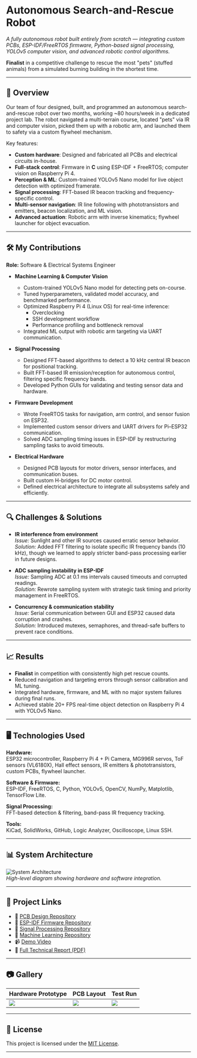 # Autonomous Search-and-Rescue Robot

_A fully autonomous robot built entirely from scratch — integrating custom PCBs, ESP-IDF/FreeRTOS firmware, Python-based signal processing, YOLOv5 computer vision, and advanced robotic control algorithms._

**Finalist** in a competitive challenge to rescue the most "pets" (stuffed animals) from a simulated burning building in the shortest time.

---

## 📌 Overview
Our team of four designed, built, and programmed an autonomous search-and-rescue robot over two months, working ~80 hours/week in a dedicated project lab. The robot navigated a multi-terrain course, located "pets" via IR and computer vision, picked them up with a robotic arm, and launched them to safety via a custom flywheel mechanism.

Key features:
- **Custom hardware**: Designed and fabricated all PCBs and electrical circuits in-house.
- **Full-stack control**: Firmware in **C** using ESP-IDF + FreeRTOS; computer vision on Raspberry Pi 4.
- **Perception & ML**: Custom-trained YOLOv5 Nano model for live object detection with optimized framerate.
- **Signal processing**: FFT-based IR beacon tracking and frequency-specific control.
- **Multi-sensor navigation**: IR line following with phototransistors and emitters, beacon localization, and ML vision.
- **Advanced actuation**: Robotic arm with inverse kinematics; flywheel launcher for object evacuation.

---

## 🛠️ My Contributions
**Role:** Software & Electrical Systems Engineer  

- **Machine Learning & Computer Vision**
  - Custom-trained YOLOv5 Nano model for detecting pets on-course.
  - Tuned hyperparameters, validated model accuracy, and benchmarked performance.
  - Optimized Raspberry Pi 4 (Linux OS) for real-time inference:
    - Overclocking
    - SSH development workflow
    - Performance profiling and bottleneck removal
  - Integrated ML output with robotic arm targeting via UART communication.

- **Signal Processing**
  - Designed FFT-based algorithms to detect a 10 kHz central IR beacon for positional tracking.
  - Built FFT-based IR emission/reception for autonomous control, filtering specific frequency bands.
  - Developed Python GUIs for validating and testing sensor data and hardware.

- **Firmware Development**
  - Wrote FreeRTOS tasks for navigation, arm control, and sensor fusion on ESP32.
  - Implemented custom sensor drivers and UART drivers for Pi–ESP32 communication.
  - Solved ADC sampling timing issues in ESP-IDF by restructuring sampling tasks to avoid timeouts.

- **Electrical Hardware**
  - Designed PCB layouts for motor drivers, sensor interfaces, and communication buses.
  - Built custom H-bridges for DC motor control.
  - Defined electrical architecture to integrate all subsystems safely and efficiently.

---

## 🔍 Challenges & Solutions
- **IR interference from environment**  
  *Issue:* Sunlight and other IR sources caused erratic sensor behavior.  
  *Solution:* Added FFT filtering to isolate specific IR frequency bands (10 kHz), though we learned to apply stricter band-pass processing earlier in future designs.

- **ADC sampling instability in ESP-IDF**  
  *Issue:* Sampling ADC at 0.1 ms intervals caused timeouts and corrupted readings.  
  *Solution:* Rewrote sampling system with strategic task timing and priority management in FreeRTOS.

- **Concurrency & communication stability**  
  *Issue:* Serial communication between GUI and ESP32 caused data corruption and crashes.  
  *Solution:* Introduced mutexes, semaphores, and thread-safe buffers to prevent race conditions.

---

## 📈 Results
- **Finalist** in competition with consistently high pet rescue counts.
- Reduced navigation and targeting errors through sensor calibration and ML tuning.
- Integrated hardware, firmware, and ML with no major system failures during final runs.
- Achieved stable 20+ FPS real-time object detection on Raspberry Pi 4 with YOLOv5 Nano.

---

## 🖥️ Technologies Used
**Hardware:**  
ESP32 microcontroller, Raspberry Pi 4 + Pi Camera, MG996R servos, ToF sensors (VL6180X), Hall effect sensors, IR emitters & phototransistors, custom PCBs, flywheel launcher.

**Software & Firmware:**  
ESP-IDF, FreeRTOS, C, Python, YOLOv5, OpenCV, NumPy, Matplotlib, TensorFlow Lite.

**Signal Processing:**  
FFT-based detection & filtering, band-pass IR frequency tracking.

**Tools:**  
KiCad, SolidWorks, GitHub, Logic Analyzer, Oscilloscope, Linux SSH.

---

## 📊 System Architecture
![System Architecture](images/system_architecture.png)  
*High-level diagram showing hardware and software integration.*

---

## 📂 Project Links
- 📂 [PCB Design Repository](https://github.com/yourteam/pcb-repo)  
- 📂 [ESP-IDF Firmware Repository](https://github.com/yourteam/firmware-repo)  
- 📂 [Signal Processing Repository](https://github.com/yourteam/signal-processing-repo)  
- 📂 [Machine Learning Repository](https://github.com/yourteam/ml-repo)  
- 📹 [Demo Video](https://linktodemo.com)  
- 📄 [Full Technical Report (PDF)](docs/report.pdf)  

---

## 📷 Gallery
| Hardware Prototype | PCB Layout | Test Run |
|---|---|---|
| ![](images/hardware.jpg) | ![](images/pcb.jpg) | ![](images/test_run.gif) |

---

## 📜 License
This project is licensed under the [MIT License](LICENSE).

---
